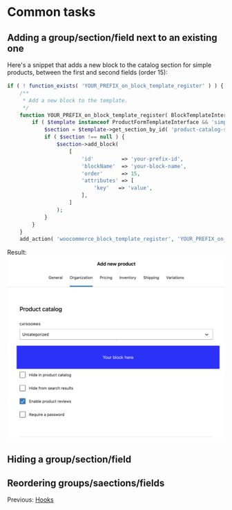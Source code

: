 # Common tasks

## Adding a group/section/field next to an existing one

Here's a snippet that adds a new block to the catalog section for simple products, between the first and second fields (order 15):

```php
if ( ! function_exists( 'YOUR_PREFIX_on_block_template_register' ) ) {
	/**
	 * Add a new block to the template.
	 */
	function YOUR_PREFIX_on_block_template_register( BlockTemplateInterface $template ) {
		if ( $template instanceof ProductFormTemplateInterface && 'simple-product' === $template->get_id() ) {
			$section = $template->get_section_by_id( 'product-catalog-section' );
			if ( $section !== null ) {
				$section->add_block(
					[
						'id'         => 'your-prefix-id',
						'blockName'  => 'your-block-name',
						'order'      => 15,
						'attributes' => [
							'key'   => 'value',
						],
					]
				);
			}
		}
	}
	add_action( 'woocommerce_block_template_register', 'YOUR_PREFIX_on_block_template_register' );
```
Result:
![Adding field next to other field](_media/adding-field-next-to-other-field.png)

## Hiding a group/section/field

## Reordering groups/saections/fields

Previous: [Hooks](hooks.md)
